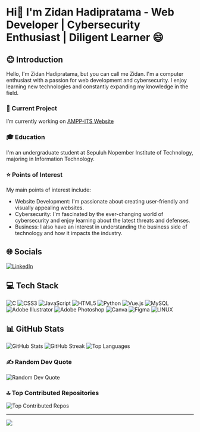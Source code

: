 # Hi👋 I'm Zidan Hadipratama - Web Developer | Cybersecurity Enthusiast | Diligent Learner 😄

## 😊 Introduction

Hello, I'm Zidan Hadipratama, but you can call me Zidan. I'm a computer enthusiast with a passion for web development and cybersecurity. I enjoy learning new technologies and constantly expanding my knowledge in the field.

### 🚀 Current Project

I’m currently working on [AMPP-ITS Website](https://github.com/AMPP-ITS/Project)

### 🎓 Education

I'm an undergraduate student at Sepuluh Nopember Institute of Technology, majoring in Information Technology.

### ⭐ Points of Interest

My main points of interest include:

- Website Development: I'm passionate about creating user-friendly and visually appealing websites.
- Cybersecurity: I'm fascinated by the ever-changing world of cybersecurity and enjoy learning about the latest threats and defenses.
- Business: I also have an interest in understanding the business side of technology and how it impacts the industry.

## 🌐 Socials

[![LinkedIn](https://img.shields.io/badge/LinkedIn-%230077B5.svg?logo=linkedin&logoColor=white)](https://www.linkedin.com/in/zidan-hadipratama-715a41248/)

## 💻 Tech Stack

![C](https://img.shields.io/badge/c-%2300599C.svg?style=for-the-badge&logo=c&logoColor=white) ![CSS3](https://img.shields.io/badge/css3-%231572B6.svg?style=for-the-badge&logo=css3&logoColor=white) ![JavaScript](https://img.shields.io/badge/javascript-%23323330.svg?style=for-the-badge&logo=javascript&logoColor=%23F7DF1E) ![HTML5](https://img.shields.io/badge/html5-%23E34F26.svg?style=for-the-badge&logo=html5&logoColor=white) ![Python](https://img.shields.io/badge/python-3670A0?style=for-the-badge&logo=python&logoColor=ffdd54) ![Vue.js](https://img.shields.io/badge/vuejs-%2335495e.svg?style=for-the-badge&logo=vuedotjs&logoColor=%234FC08D) ![MySQL](https://img.shields.io/badge/mysql-%2300f.svg?style=for-the-badge&logo=mysql&logoColor=white) ![Adobe Illustrator](https://img.shields.io/badge/adobeillustrator-%23FF9A00.svg?style=for-the-badge&logo=adobeillustrator&logoColor=white) ![Adobe Photoshop](https://img.shields.io/badge/adobephotoshop-%2331A8FF.svg?style=for-the-badge&logo=adobephotoshop&logoColor=white) ![Canva](https://img.shields.io/badge/Canva-%2300C4CC.svg?style=for-the-badge&logo=Canva&logoColor=white) 	![Figma](https://img.shields.io/badge/figma-%23F24E1E.svg?style=for-the-badge&logo=figma&logoColor=white) ![LINUX](https://img.shields.io/badge/Linux-FCC624?style=for-the-badge&logo=linux&logoColor=black)

## 📊 GitHub Stats

![GitHub Stats](https://github-readme-stats.vercel.app/api?username=ZidanHadipratama&theme=dark&hide_border=false&include_all_commits=false&count_private=false)
![GitHub Streak](https://github-readme-streak-stats.herokuapp.com/?user=ZidanHadipratama&theme=dark&hide_border=false)
![Top Languages](https://github-readme-stats.vercel.app/api/top-langs/?username=ZidanHadipratama&theme=dark&hide_border=false&include_all_commits=false&count_private=false&layout=compact)

### ✍️ Random Dev Quote

![Random Dev Quote](https://quotes-github-readme.vercel.app/api?type=horizontal&theme=dark)

### 🔝 Top Contributed Repositories

![Top Contributed Repos](https://github-contributor-stats.vercel.app/api?username=ZidanHadipratama&limit=5&theme=radical&combine_all_yearly_contributions=true)

---

[![](https://visitcount.itsvg.in/api?id=ZidanHadipratama&icon=0&color=0)](https://visitcount.itsvg.in)

<!-- Proudly created with GPRM (https://gprm.itsvg.in) -->
